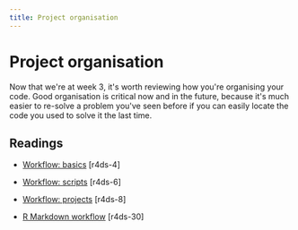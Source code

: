 ```yaml
---
title: Project organisation
---
```


<!-- Generated automatically from project-organisation.yml. Do not edit by hand -->

# Project organisation

Now that we're at week 3, it's worth reviewing how you're organising your code.
Good organisation is critical now and in the future, because it's much easier
to re-solve a problem you've seen before if you can easily locate the code you
used to solve it the last time.

## Readings

  * [Workflow: basics](http://r4ds.had.co.nz/workflow-basics.html) [r4ds-4]

  * [Workflow: scripts](http://r4ds.had.co.nz/workflow-scripts.html) [r4ds-6]

  * [Workflow: projects](http://r4ds.had.co.nz/workflow-projects.html) [r4ds-8]

  * [R Markdown workflow](http://r4ds.had.co.nz/r-markdown-workflow.html) [r4ds-30]



